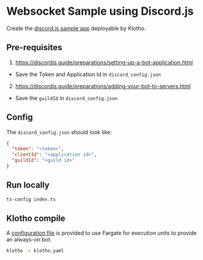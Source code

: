 # Websocket Sample using Discord.js
Create the [discord.js sample app](https://discordjs.guide/creating-your-bot) deployable by Klotho.

## Pre-requisites
1. https://discordjs.guide/preparations/setting-up-a-bot-application.html
  - Save the Token and Application Id in `discord_config.json`

2. https://discordjs.guide/preparations/adding-your-bot-to-servers.html
  - Save the `guildId` in `discord_config.json`

## Config
The `discord_config.json` should look like:

```json
{
  "token": "<token>",
  "clientId": "<application id>",
  "guildId": "<guild id>"
}
```

## Run locally
```bash
ts-config index.ts
```

## Klotho compile
A [configuration file](./klotho.yaml) is provided to use Fargate for execution units to provide an always-on bot.
```bash
klotho -c klotho.yaml
```
